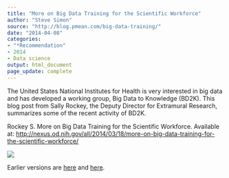 ```yaml
---
title: "More on Big Data Training for the Scientific Workforce"
author: "Steve Simon"
source: "http://blog.pmean.com/big-data-training/"
date: "2014-04-08"
categories:
- "*Recommendation"
- 2014
- Data science
output: html_document
page_update: complete
---
```


The United States National Institutes for Health is very interested in
big data and has developed a working group, Big Data to Knowledge
(BD2K). This blog post from Sally Rockey, the Deputy Director for
Extramural Research, summarizes some of the recent activity of
BD2K.

<!---More--->

Rockey S. More on Big Data Training for the Scientific Workforce.
Available at:
<http://nexus.od.nih.gov/all/2014/03/18/more-on-big-data-training-for-the-scientific-workforce/>

![](http://www.pmean.com/new-images/14/big-data-training01.png)



 
Earlier versions are [here][sim1] and [here][sim2].
 
[sim1]: http://blog.pmean.com/big-data-training/
[sim2]: http://new.pmean.com/big-data-training/
 
